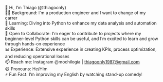 👋 Hi, I’m Thiago (@thiagoonly)   
👨‍💻 Background: I’m a production engineer and I want to change of my carrer  
🌱 Learning: Diving into Python to enhance my data analysis and automation skills   
💼 Open to Collaborate: I'm eager to contribute to projects where my beginner-level Python skills can be useful, and I’m excited to learn and grow through hands-on experience  
📊 Experience: Extensive experience in creating KPIs, process optimization, and reducing operational losses  
📫 Reach me: Instagram @mochilogia | thiagoonly1987@gmail.com   
😄 Pronouns: He/Him  
⚡ Fun Fact: I’m improving my English by watching stand-up comedy!  

<!---
thiagoonly/thiagoonly is a ✨ special ✨ repository because its `README.md` (this file) appears on your GitHub profile.
You can click the Preview link to take a look at your changes.
--->
